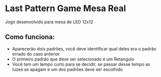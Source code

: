 # Last Pattern Game Mesa Real

Jogo desenvolvido para mesa de LED 12x12

## Como funciona:

* Aparecerão dois padrões, você deve identificar qual deles era o padrão errado do caso anterior
* O primeiro padrão que deve ser selecionado é um Retangulo
* Você tem um tempo curto para se decidir, se passar desse tempo as luzes se apagam e um dos padrões deve ser escolhido

